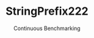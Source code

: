 ---
layout: docu
title: StringPrefix222
subtitle: Continuous Benchmarking
selected: String
expanded: Benchmarking
benchmark: /individual_results/StringPrefix222.html
---
